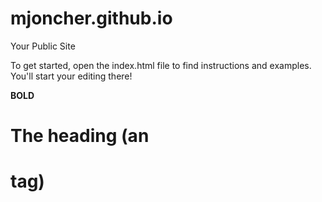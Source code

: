 mjoncher.github.io
=====================

Your Public Site

To get started, open the index.html file to find instructions and examples. You'll start your editing there!

**BOLD**
# The  heading (an <h1> tag)
